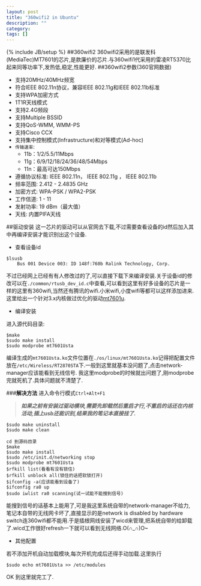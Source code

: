 ```yaml
---
layout: post
title: "360wifi2 in Ubuntu"
description: ""
category: 
tags: []
---
```

{% include JB/setup %}
##360wifi2
360wifi2采用的是联发科(MediaTec)MT7601的芯片,是款廉价的芯片.与360wifi1代采用的雷凌RT5370比起来同等功率下,发热低,稳定,性能更好.
##360wifi2参数(360官网数据)

* 支持20MHz/40MHz频宽
* 符合IEEE 802.11n协议，兼容IEEE 802.11g和IEEE 802.11b标准
* 支持WPA加密方式
* 1T1R天线模式
* 支持2.4G频段
* 支持Multiple BSSID
* 支持QoS-WMM, WMM-PS
* 支持Cisco CCX
* 支持集中控制模式(Infrastructure)和对等模式(Ad-hoc)
* `传输速率`:
	* 11b：1/2/5.5/11Mbps
	* 11g：6/9/12/18/24/36/48/54Mbps
	* 11n：最高可达150Mbps
* 遵循协议标准:	IEEE 802.11n， IEEE 802.11g ， IEEE 802.11b
* 频率范围:	2.412 - 2.4835 GHz
* 加密方式:	WPA-PSK / WPA2-PSK　
* 工作信道:	1 - 11
* 发射功率:	19 dBm（最大值）
* 天线:	内置PIFA天线

##驱动安装
这一芯片的驱动可以从官网去下载,不过需要查看设备的id然后加入其中再编译安装才能识别出这个设备.

* 查看设备id

```shell
$lsusb
	Bus 001 Device 003: ID 148f:760b Ralink Technology, Corp. 
```
不过已经网上已经有有人修改过的了,可以直接下载下来编译安装.关于设备id的修改可以在`./common/rtusb_dev_id.c`中查看,可以看到这里有好多设备的芯片是一样的这里有360wifi,当然还有腾讯的wifi.小米wifi,小度wifi等都可以这样添加进来.
这里给出一个针对3.x内核做过优化的驱动[mt7601u](https://github.com/porjo/mt7601).

* 编译安装

进入源代码目录:

```shell
$make
$sudo make install
$sudo modprobe mt7601Usta
```
编译生成的`mt7601Usta.ko`文件位置在`./os/linux/mt7601Usta.ko`记得把配置文件放在`/etc/Wireless/RT2870STA`下.一般到这里就基本没问题了,点击network-manager应该能看到无线信号.
我这里modprobe的时候就出问题了,刚modprobe完就死机了.具体问题就不清楚了.


###**解决方法**
进入命令行模式`Ctrl+Alt+F1`

> ***如果之前有安装过驱动模块,需要先卸载然后重启才行,不重启的话还在内核活动,插上usb还能识别,结果我的笔记本直接挂了.***
> >
```
$sudo make uninstall
$sudo make clean
```
> >

```
cd 到源码目录
$make
$sudo make install
$sudo /etc/init.d/networking stop
$sudo modprobe mt7601Usta
$rfkill list(看看有没有锁住)
$rfkill unblock all(锁住的话把软锁打开)
$ifconfig -a(应该能看到设备了)
$ifconfig ra0 up
$sudo iwlist ra0 scanning(试一试能不能搜到信号)
```
能搜到信号的话基本上能用了,可是我这里系统自带的network-manager不给力,笔记本自带的无线网卡坏了,直接显示的是network is disabled by hardware switch连360wifi都不能用.于是插根网线安装了wicd来管理,把系统自带的给卸载了.wicd工作很好refresh一下就可以看到无线网络.O(∩_∩)O~

* 其他配置

若不添加开机自动加载模块,每次开机完成后还得手动加载.这里执行

```
$sudo echo mt7601Usta >> /etc/modules
```
OK 到这里就完工了.
